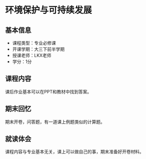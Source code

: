 # 环境保护与可持续发展

## 基本信息

- 课程类型：专业必修课
- 开课学期：大三下前半学期
- 授课老师：LKX老师
- 学分：1分

## 课程内容

课后作业基本可以在PPT和教材中找到答案。

## 期末回忆

期末开卷，问答题，有一道课上例题类似的计算题。

## 就读体会

课程内容与专业基本无关，课上可以做自己的事，期末准备好开卷材料。
